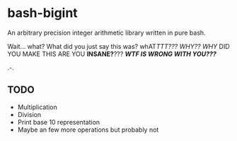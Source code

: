 bash-bigint
===========

An arbitrary precision integer arithmetic library written in pure bash.

Wait... what? What did you just say this was? whAT*TTT???* _WHY?? WHY_ DID
YOU MAKE THIS ARE YOU **INSANE?**??? ___WTF IS WRONG WITH YOU???___

.-.

## TODO

* Multiplication
* Division
* Print base 10 representation
* Maybe an few more operations but probably not
